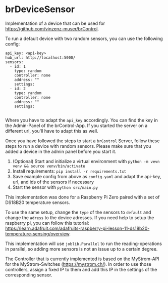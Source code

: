 # brDeviceSensor

Implementation of a device that can be used for https://github.com/vinzenz-muser/brControl. 

To run a default device with two random sensors, you can use the following config:

```
api_key: <api-key>
hub_url: http://localhost:5000/
sensors:
  - id: 1
    type: random
    controller: none
    address: ""
    settings:
  - id: 2
    type: random
    controller: none
    address: ""
    settings:


```

Where you have to adapt the `api_key` accordingly. You can find the key in the Admin-Panel of the brControl-App. If you started the server on a different url, you'll have to adapt this as well. 

Once you have followed the steps to start a `brControl` Server, follow these steps to run a device with random sensors. Please make sure that you added a device in the admin panel before you start it.

1. (Optional) Start and initialize a virtual environment with `python -m vevn venv && source venv/bin/activate`
2. Install requirements: `pip install -r requirements.txt`
3. Save example config from above as `config.yaml` and adapt the api-key, url, and ids of the sensors if necessary
4. Start the sensor with `python src/main.py`

This implementation was done for a Raspberry Pi Zero paired with a set of DS18B20 temperature sensors. 

To use the same setup, change the `type` of the sensors to `default` and change the `adress` to the device adresses. If you need help to setup the raspberry pi, you can follow this tutorial: https://learn.adafruit.com/adafruits-raspberry-pi-lesson-11-ds18b20-temperature-sensing/overview.

This implementation will use `joblib.Parallel` to run the reading-operations in parallel, so adding more sensors is not an issue up to a certain degree.

The Controller that is currently implemented is based on the MyStrom-API for the MyStrom-Switches (https://mystrom.ch/). In order to use those controllers, assign a fixed IP to them and add this IP in the settings of the corresponding sensor.